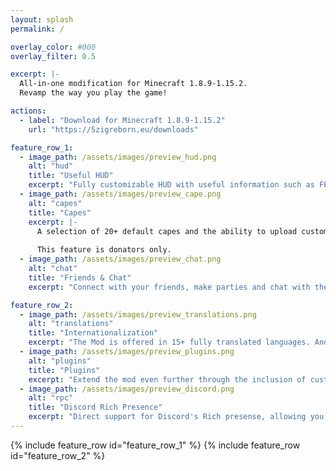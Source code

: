 ```yaml
---
layout: splash
permalink: /

overlay_color: #000
overlay_filter: 0.5

excerpt: |-
  All-in-one modification for Minecraft 1.8.9-1.15.2.
  Revamp the way you play the game!

actions:
  - label: "Download for Minecraft 1.8.9-1.15.2"
    url: "https://5zigreborn.eu/downloads"

feature_row_1:
  - image_path: /assets/images/preview_hud.png
    alt: "hud"
    title: "Useful HUD"
    excerpt: "Fully customizable HUD with useful information such as FPS, ping, system staus and more."
  - image_path: /assets/images/preview_cape.png
    alt: "capes"
    title: "Capes"
    excerpt: |-
      A selection of 20+ default capes and the ability to upload custom capes.
      
      This feature is donators only.
  - image_path: /assets/images/preview_chat.png
    alt: "chat"
    title: "Friends & Chat"
    excerpt: "Connect with your friends, make parties and chat with them directly in-game!"

feature_row_2:
  - image_path: /assets/images/preview_translations.png
    alt: "translations"
    title: "Internationalization"
    excerpt: "The Mod is offered in 15+ fully translated languages. And we're always looking for more people to join us."
  - image_path: /assets/images/preview_plugins.png
    alt: "plugins"
    title: "Plugins"
    excerpt: "Extend the mod even further through the inclusion of custom Plugins!"
  - image_path: /assets/images/preview_discord.png
    alt: "rpc"
    title: "Discord Rich Presence"
    excerpt: "Direct support for Discord's Rich presense, allowing you to display your current activity in Minecraft on your profile."
---
```


{% include feature_row id="feature_row_1" %}
{% include feature_row id="feature_row_2" %}